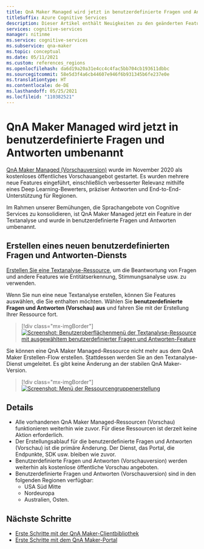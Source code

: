 ```yaml
---
title: QnA Maker Managed wird jetzt in benutzerdefinierte Fragen und Antworten umbenannt
titleSuffix: Azure Cognitive Services
description: Dieser Artikel enthält Neuigkeiten zu den geänderten Features von QnA Maker.
services: cognitive-services
manager: nitinme
ms.service: cognitive-services
ms.subservice: qna-maker
ms.topic: conceptual
ms.date: 05/11/2021
ms.custom: references_regions
ms.openlocfilehash: da6d19a20a31e4cc4c4fac5bb704cb193611dbbc
ms.sourcegitcommit: 58e5d3f4a6cb44607e946f6b931345b6fe237e0e
ms.translationtype: HT
ms.contentlocale: de-DE
ms.lasthandoff: 05/25/2021
ms.locfileid: "110382521"
---
```

# <a name="qna-maker-managed-is-now-renamed-to-custom-question-answering"></a>QnA Maker Managed wird jetzt in benutzerdefinierte Fragen und Antworten umbenannt

[QnA Maker Managed (Vorschauversion)](https://techcommunity.microsoft.com/t5/azure-ai/introducing-qna-maker-managed-now-in-public-preview/ba-p/1845575) wurde im November 2020 als kostenloses öffentliches Vorschauangebot gestartet. Es wurden mehrere neue Features eingeführt, einschließlich verbesserter Relevanz mithilfe eines Deep Learning-Bewerters, präziser Antworten und End-to-End-Unterstützung für Regionen. 

Im Rahmen unserer Bemühungen, die Sprachangebote von Cognitive Services zu konsolidieren, ist QnA Maker Managed jetzt ein Feature in der Textanalyse und wurde in benutzerdefinierte Fragen und Antworten umbenannt.  

## <a name="creating-a-new-custom-question-answering-service"></a>Erstellen eines neuen benutzerdefinierten Fragen und Antworten-Diensts

[Erstellen Sie eine Textanalyse-Ressource](https://ms.portal.azure.com/?quickstart=true#create/Microsoft.CognitiveServicesTextAnalytics), um die Beantwortung von Fragen und andere Features wie Entitätserkennung, Stimmungsanalyse usw. zu verwenden.  

Wenn Sie nun eine neue Textanalyse erstellen, können Sie Features auswählen, die Sie enthalten möchten. Wählen Sie **benutzerdefinierte Fragen und Antworten (Vorschau) aus** und fahren Sie mit der Erstellung Ihrer Ressource fort.  

> [!div class="mx-imgBorder"]
> [ ![Screenshot: Benutzeroberflächenmenü der Textanalyse-Ressource mit ausgewähltem benutzerdefinierter Fragen und Antworten-Feature ]( ./media/select-feature.png)]( ./media/select-feature.png#lightbox)


Sie können eine QnA Maker Managed-Ressource nicht mehr aus dem QnA Maker Erstellen-Flow erstellen. Stattdessen werden Sie an den Textanalyse-Dienst umgeleitet. Es gibt keine Änderung an der stabilen QnA Maker-Version. 

> [!div class="mx-imgBorder"]
> [ ![Screenshot: Menü der Ressourcengruppenerstellung]( ./media/create-resource.png) ]( ./media/create-resource.png#lightbox)

## <a name="details"></a>Details

- Alle vorhandenen QnA Maker Managed-Ressourcen (Vorschau) funktionieren weiterhin wie zuvor. Für diese Ressourcen ist derzeit keine Aktion erforderlich.
- Der Erstellungsablauf für die benutzerdefinierte Fragen und Antworten (Vorschau) ist die primäre Änderung. Der Dienst, das Portal, die Endpunkte, SDK usw. bleiben wie zuvor.
- Benutzerdefinierte Fragen und Antworten (Vorschauversion) werden weiterhin als kostenlose öffentliche Vorschau angeboten.
- Benutzerdefinierte Fragen und Antworten (Vorschauversion) sind in den folgenden Regionen verfügbar:
    - USA Süd Mitte
    - Nordeuropa
    - Australien, Osten.

## <a name="next-steps"></a>Nächste Schritte

* [Erste Schritte mit der QnA Maker-Clientbibliothek](./quickstarts/quickstart-sdk.md)
* [Erste Schritte mit dem QnA Maker-Portal](./quickstarts/create-publish-knowledge-base.md)



